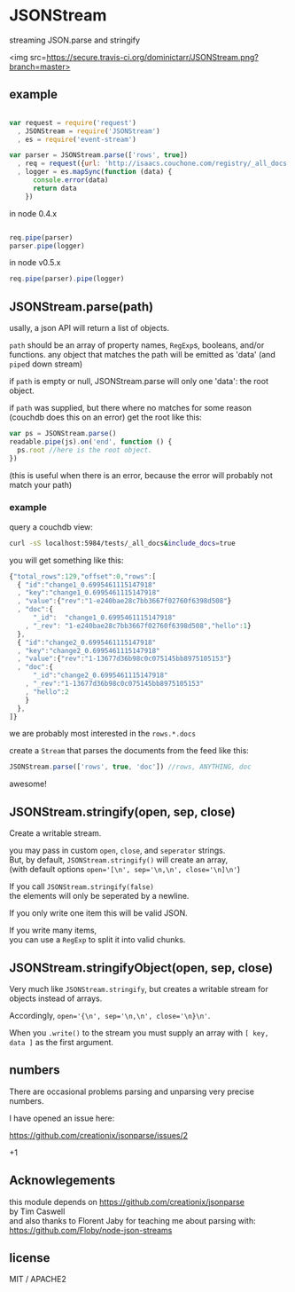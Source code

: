 # JSONStream

streaming JSON.parse and stringify

<img src=https://secure.travis-ci.org/dominictarr/JSONStream.png?branch=master>

## example

```javascript

var request = require('request')
  , JSONStream = require('JSONStream')
  , es = require('event-stream')

var parser = JSONStream.parse(['rows', true])
  , req = request({url: 'http://isaacs.couchone.com/registry/_all_docs'})
  , logger = es.mapSync(function (data) {
      console.error(data)
      return data
    })
```

in node 0.4.x

``` javascript

req.pipe(parser)
parser.pipe(logger)

```

in node v0.5.x

``` javascript
req.pipe(parser).pipe(logger)

```

## JSONStream.parse(path)

usally, a json API will return a list of objects.  

`path` should be an array of property names, `RegExp`s, booleans, and/or functions.
any object that matches the path will be emitted as 'data' (and `pipe`d down stream)

if `path` is empty or null, JSONStream.parse will only one 'data': the root object.

if `path` was supplied, but there where no matches for some reason (couchdb does this on an error)
get the root like this:

``` js
var ps = JSONStream.parse()
readable.pipe(js).on('end', function () {
  ps.root //here is the root object.
})
```

(this is useful when there is an error, because the error will probably not match your path)

### example

query a couchdb view:

``` bash
curl -sS localhost:5984/tests/_all_docs&include_docs=true
```
you will get something like this:

``` js
{"total_rows":129,"offset":0,"rows":[
  { "id":"change1_0.6995461115147918"
  , "key":"change1_0.6995461115147918"
  , "value":{"rev":"1-e240bae28c7bb3667f02760f6398d508"}
  , "doc":{
      "_id":  "change1_0.6995461115147918"
    , "_rev": "1-e240bae28c7bb3667f02760f6398d508","hello":1}
  },
  { "id":"change2_0.6995461115147918"
  , "key":"change2_0.6995461115147918"
  , "value":{"rev":"1-13677d36b98c0c075145bb8975105153"}
  , "doc":{
      "_id":"change2_0.6995461115147918"
    , "_rev":"1-13677d36b98c0c075145bb8975105153"
    , "hello":2
    }
  },
]}

```

we are probably most interested in the `rows.*.docs`  

create a `Stream` that parses the documents from the feed like this:

``` js
JSONStream.parse(['rows', true, 'doc']) //rows, ANYTHING, doc
``` 
awesome!

## JSONStream.stringify(open, sep, close)

Create a writable stream.

you may pass in custom `open`, `close`, and `seperator` strings.  
But, by default, `JSONStream.stringify()` will create an array,  
(with default options `open='[\n', sep='\n,\n', close='\n]\n'`)

If you call `JSONStream.stringify(false)`   
the elements will only be seperated by a newline.  

If you only write one item this will be valid JSON.  

If you write many items,  
you can use a `RegExp` to split it into valid chunks.

## JSONStream.stringifyObject(open, sep, close)

Very much like `JSONStream.stringify`,
but creates a writable stream for objects instead of arrays.

Accordingly, `open='{\n', sep='\n,\n', close='\n}\n'`.

When you `.write()` to the stream you must supply an array with `[ key, data ]`
as the first argument.

## numbers

There are occasional problems parsing and unparsing very precise numbers.  

I have opened an issue here:

https://github.com/creationix/jsonparse/issues/2

+1

## Acknowlegements

this module depends on https://github.com/creationix/jsonparse  
by Tim Caswell  
and also thanks to Florent Jaby for teaching me about parsing with:
https://github.com/Floby/node-json-streams

## license

MIT / APACHE2
